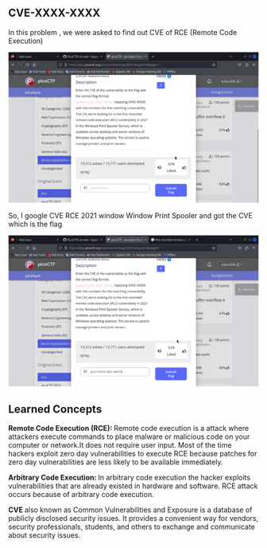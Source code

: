 <h2> CVE-XXXX-XXXX </h2>

In this problem , we were asked to find out CVE of RCE (Remote Code Execution)

<img src = "images/challenge.png">

So, I google CVE RCE 2021 window Window Print Spooler and got the CVE which is the flag

<img src = "images/solution.png">

<h2> Learned Concepts </h2>

<B> Remote Code Execution (RCE): </B> Remote code execution is a attack where attackers execute commands to place malware or malicious code on your computer or network.It does not require user input. Most of the time hackers exploit zero day vulnerabilities to execute RCE because patches for zero day vulnerabilities are less likely to be available immediately.


<B> Arbitrary Code Execution: </B> In arbitrary code execution the hacker exploits vulnerabilities that are already existed in hardware and software. RCE attack occurs because of arbitrary code execution.


<B> CVE </B> also known as Common Vulnerabilities and Exposure is a database of publicly disclosed security issues. It provides a convenient way for vendors, security professionals, students, and others to exchange and communicate about security issues.

